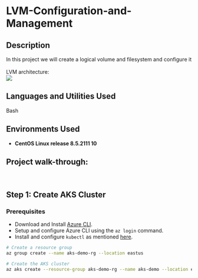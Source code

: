 # LVM-Configuration-and-Management
<h2>Description</h2>
In this project we will create a logical volume and filesystem and configure it
<br />
<br/>  LVM architecture: <br/>
<img src="https://github.com/user-attachments/assets/efb220bf-185b-4211-8cf7-01338bb4d52b"/>


<h2>Languages and Utilities Used</h2>

Bash

<h2>Environments Used </h2>

- <b>CentOS Linux release 8.5.2111
 10 </b>

<h2>Project walk-through:</h2>
<br/>
<p align="center">

 ##  Step 1: Create AKS Cluster

### **Prerequisites**  
- Download and Install [Azure CLI](https://docs.microsoft.com/en-us/cli/azure/install-azure-cli).  
- Setup and configure Azure CLI using the `az login` command.  
- Install and configure `kubectl` as mentioned [here](https://kubernetes.io/docs/tasks/tools/install-kubectl/).

```bash
# Create a resource group
az group create --name aks-demo-rg --location eastus

# Create the AKS cluster
az aks create --resource-group aks-demo-rg --name aks-demo --location eastus2 --node-count 2 --enable-managed-identity --generate-ssh-keys
```
